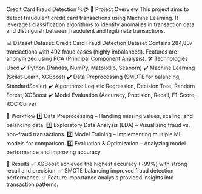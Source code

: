 Credit Card Fraud Detection 🔍💳
📌 Project Overview
This project aims to detect fraudulent credit card transactions using Machine Learning. It leverages classification algorithms to identify anomalies in transaction data and distinguish between fraudulent and legitimate transactions.

📊 Dataset
Dataset: Credit Card Fraud Detection Dataset
Contains 284,807 transactions with 492 fraud cases (highly imbalanced).
Features are anonymized using PCA (Principal Component Analysis).
🛠 Technologies Used
✔ Python (Pandas, NumPy, Matplotlib, Seaborn)
✔ Machine Learning (Scikit-Learn, XGBoost)
✔ Data Preprocessing (SMOTE for balancing, StandardScaler)
✔ Algorithms: Logistic Regression, Decision Tree, Random Forest, XGBoost
✔ Model Evaluation (Accuracy, Precision, Recall, F1-Score, ROC Curve)

🔄 Workflow
1️⃣ Data Preprocessing – Handling missing values, scaling, and balancing data.
2️⃣ Exploratory Data Analysis (EDA) – Visualizing fraud vs. non-fraud transactions.
3️⃣ Model Training – Implementing multiple ML models for comparison.
4️⃣ Evaluation & Optimization – Analyzing model performance and improving accuracy.

📌 Results
✅ XGBoost achieved the highest accuracy (~99%) with strong recall and precision.
✅ SMOTE balancing improved fraud detection performance.
✅ Feature importance analysis provided insights into transaction patterns.

